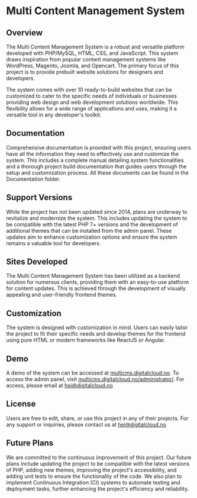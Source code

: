 # Multi Content Management System

## Overview

The Multi Content Management System is a robust and versatile platform developed with PHP/MySQL, HTML, CSS, and JavaScript. This system draws inspiration from popular content management systems like WordPress, Magento, Joomla, and Opencart. The primary focus of this project is to provide prebuilt website solutions for designers and developers.

The system comes with over 10 ready-to-build websites that can be customized to cater to the specific needs of individuals or businesses providing web design and web development solutions worldwide. This flexibility allows for a wide range of applications and uses, making it a versatile tool in any developer's toolkit.

## Documentation

Comprehensive documentation is provided with this project, ensuring users have all the information they need to effectively use and customize the system. This includes a complete manual detailing system functionalities and a thorough project build documentation that guides users through the setup and customization process. All these documents can be found in the Documentation folder.

## Support Versions

While the project has not been updated since 2014, plans are underway to revitalize and modernize the system. This includes updating the system to be compatible with the latest PHP 7+ versions and the development of additional themes that can be installed from the admin panel. These updates aim to enhance customization options and ensure the system remains a valuable tool for developers.

## Sites Developed

The Multi Content Management System has been utilized as a backend solution for numerous clients, providing them with an easy-to-use platform for content updates. This is achieved through the development of visually appealing and user-friendly frontend themes.

## Customization

The system is designed with customization in mind. Users can easily tailor the project to fit their specific needs and develop themes for the frontend using pure HTML or modern frameworks like ReactJS or Angular.

## Demo

A demo of the system can be accessed at [multicms.digitalcloud.no](http://multicms.digitalcloud.no). To access the admin panel, visit [multicms.digitalcloud.no/administrator/](http://multicms.digitalcloud.no/administrator/). For access, please email at hei@digitalcloud.no

## License

Users are free to edit, share, or use this project in any of their projects. For any support or inquiries, please contact us at hei@digitalcloud.no

## Future Plans

We are committed to the continuous improvement of this project. Our future plans include updating the project to be compatible with the latest versions of PHP, adding new themes, improving the project's accessibility, and adding unit tests to ensure the functionality of the code. We also plan to implement Continuous Integration (CI) systems to automate testing and deployment tasks, further enhancing the project's efficiency and reliability.
